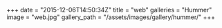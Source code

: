 +++
date = "2015-12-06T14:50:34Z"
title = "web"
galleries = "Hummer"
image = "web.jpg"
gallery_path = "/assets/images/gallery/hummer/"
+++

